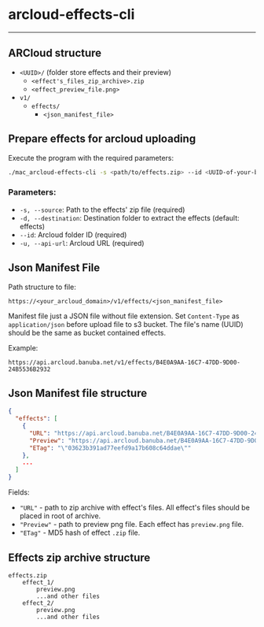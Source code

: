 # arcloud-effects-cli

---

## ARCloud structure

- `<UUID>/` (folder store effects and their preview)
    - `<effect's_files_zip_archive>.zip`
    - `<effect_preview_file.png>`
- `v1/`
    - `effects/`
        - `<json_manifest_file>`

## Prepare effects for arcloud uploading

Execute the program with the required parameters:

```bash
./mac_arcloud-effects-cli -s <path/to/effects.zip> --id <UUID-of-your-bucket-with-effects> --api-url <your_arcloud_domain>
```

### Parameters:

- `-s, --source`: Path to the effects' zip file (required)
- `-d, --destination`: Destination folder to extract the effects (default: effects)
- `--id`: Arcloud folder ID (required)
- `-u, --api-url`: Arcloud URL (required)

## Json Manifest File

Path structure to file:
```
https://<your_arcloud_domain>/v1/effects/<json_manifest_file>
```

Manifest file just a JSON file without file extension. Set `Content-Type` as `application/json` before upload file to s3
bucket. The file's name (UUID) should be the same as bucket contained effects.

Example:
```
https://api.arcloud.banuba.net/v1/effects/B4E0A9AA-16C7-47DD-9D00-24B5536B2932
```

## Json Manifest file structure

```json
{
  "effects": [
    {
      "URL": "https://api.arcloud.banuba.net/B4E0A9AA-16C7-47DD-9D00-24B553/2_5D_HeadphoneMusic.zip",
      "Preview": "https://api.arcloud.banuba.net/B4E0A9AA-16C7-47DD-9D00-24B553/2_5D_HeadphoneMusic.png",
      "ETag": "\"03623b391ad77eefd9a17b608c64ddae\""
    },
    ...
  ]
}
```

Fields:

- `"URL"` - path to zip archive with effect's files. All effect's files should be placed in root of archive.
- `"Preview"` - path to preview png file. Each effect has `preview.png` file.
- `"ETag"` - MD5 hash of effect `.zip` file.

## Effects zip archive structure

```
effects.zip
    effect_1/
        preview.png
        ...and other files
    effect_2/
        preview.png
        ...and other files 
```
